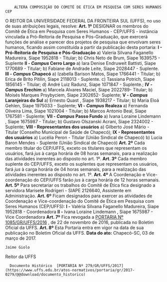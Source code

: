         ALTERA COMPOSIÇÃO DO COMITÊ DE ÉTICA EM PESQUISA COM SERES HUMANOS CEP  

 O REITOR DA UNIVERSIDADE FEDERAL DA FRONTEIRA SUL (UFFS), no uso de suas atribuições legais, resolve:   **Art. 1º** DESIGNAR os membros do Comitê de Ética em Pesquisa com Seres Humanos - CEP/UFFS - instância vinculada a Pró-Reitoria de Pesquisa e Pós-Graduação, que exercerá funções de análise e parecer dos projetos de pesquisa que envolvam seres humanos, ficando assim constituída a partir da publicação desta portaria: **I - Pró-Reitoria de Pesquisa e Pós-Graduação**  a) Valeria Silvana Faganello Madureira, Siape 1952818 - Titular; b) Chris Neto de Brum, Siape 1639575 - Suplente **II - *Campus* Cerro Largo**  a) Iara Denise Endruweit Battisti, Siape 1770689 - Titular; b) Fabiane de Andrade Leite, Siape 2028447 - Suplente. **III - *Campus* Chapecó**  a) Izabella Barison Matos, Siape 1766441 - Titular; b) Erica de Brito Pitilin, Siape 2118013 - Suplente. c) Tassiana Potrich, Siape 1856145 - Titular; d) André Luiz Radunz, Siape 1071847 - Suplente.; **IV - *Campus* Erechim**  a) Marcela Alvares Maciel, Siape 2022789- Titular; b) Moisés Marques Prsybyciem, Siape 2302652- Suplente; **V - *Campus* Laranjeiras do Sul**  a) Ernesto Quast , Siape 1938217 - Titular; b) Maria Eloá Gehlen, Siape 1975033 - Suplente; **VI - *Campus* Realeza**  a) Fernanda Oliveira Lima, Siape 1021004 - Titular; b) Marcos Antonio Beal, Siape 1767581 - Suplente; **VII - *Campus* Passo Fundo**  a) Ivana Loraine Lindemann , Siape 1675987 - Titular; b) Gustavo Olszanski Acrani, Siape 2324002 - Suplente; **VIII - Representantes dos usuários**  a) Gilberto José Mário - Titular (Conselho Municipal de Saúde de Chapecó); **IX - Representantes dos usuários**  a) Lucélia Peron - Titular (União Sindical de Chapecó) b) Lucia Baron Mendes - Suplente (União Sindical de Chapecó)   **Art. 2º** Cada membro titular do CEP/UFFS, exceto os titulares que representam os usuários, fará *jus* à carga horária de 08 horas semanais, para a realização das atividades inerentes ao disposto no art. 1º.   **Art. 3º** Cada membro suplente do CEP/UFFS, exceto os suplentes que representam os usuários, fará *jus* à carga horária de 04 horas semanais, para a realização das atividades inerentes ao disposto no art. 1º.   **Art. 4º** A Coordenação e Vice-coordenação do CEP/UFFS farão *jus* à carga horária de 12 horas semanais.   **Art. 5º** Para secretariar os trabalhos do Comitê de Ética fica designado a servidora Marisete Rodrigeri - SIAPE 2126640, Assistente em Administração.   **Art. 6º** Ficam designados para exercer as atividades de Coordenação e Vice-coordenação do Comitê de Ética em Pesquisa com Seres Humanos (CEP/UFFS): **I -** Valéria Silvana Faganello Madureira, Siape 1952818 - Coordenadora **II -** Ivana Loraine Lindemann , Siape 1675987 - Vice Coordenadora   **Art. 7º** Fica revogada a [PORTARIA Nº 1085/GR/UFFS/2016](https://www.uffs.edu.br/atos-normativos/portaria/gr/2016-1085)  , de 22 de novembro de 2016, publicada no Boletim Oficial da UFFS.   **Art. 8º** Esta Portaria entra em vigor na data de sua publicação no Boletim Oficial da UFFS.      **Data do ato:** Chapecó-SC, 03 de março de 2017.   
 

    Jaime Giolo   
 Reitor da UFFS 

      Documento Histórico  [PORTARIA Nº 279/GR/UFFS/2017](https://www.uffs.edu.br/atos-normativos/portaria/gr/2017-0279/@@download/documento_historico)     
      